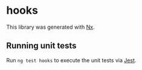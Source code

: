 # hooks

This library was generated with [Nx](https://nx.dev).

## Running unit tests

Run `ng test hooks` to execute the unit tests via [Jest](https://jestjs.io).
